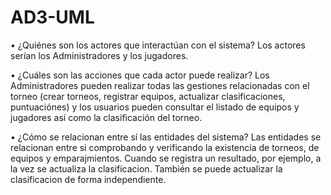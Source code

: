 # AD3-UML

• ¿Quiénes son los actores que interactúan con el sistema?
Los actores serían los Administradores y los jugadores.

• ¿Cuáles son las acciones que cada actor puede realizar?
Los Administradores pueden realizar todas las gestiones relacionadas con el torneo (crear torneos, registrar equipos, actualizar clasificaciones, puntuaciónes)
y los usuarios pueden consultar el listado de equipos y jugadores así como la clasificación del torneo.

• ¿Cómo se relacionan entre sí las entidades del sistema?
Las entidades se relacionan entre si comprobando y verificando la existencia de torneos, de equipos y emparajmientos. Cuando se registra un resultado, por ejemplo, a la vez se actualiza la clasificacion. También se puede actualizar la clasificacion de forma independiente.
